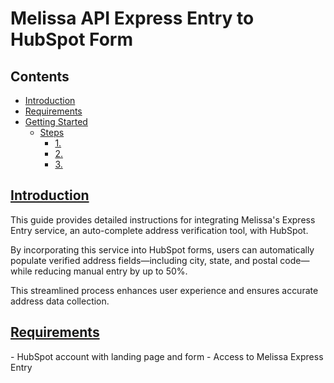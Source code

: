 <h1> Melissa API Express Entry to HubSpot Form </h1>

<section>
<div>
  <h2> Contents </h2>
</div>
<nav aria-label="Page">
<ul class="visible nav section-nav flex-column">
<li class="toc-h2 nav-item toc-entry"><a class="reference internal nav-link" href="#introduction">Introduction</a></li>
<li class="toc-h2 nav-item toc-entry"><a class="reference internal nav-link" href="#requirements">Requirements</a></li>
<li class="toc-h2 nav-item toc-entry"><a class="reference internal nav-link" href="#getting-started">Getting Started</a><ul class="nav section-nav flex-column">
<li class="toc-h3 nav-item toc-entry"><a class="reference internal nav-link" href="#Steps">Steps</a><ul class="nav section-nav flex-column">
<li class="toc-h4 nav-item toc-entry"><a class="reference internal nav-link" href="#step1">1. </a></li>
<li class="toc-h4 nav-item toc-entry"><a class="reference internal nav-link" href="#step2">2. </a></li>
<li class="toc-h4 nav-item toc-entry"><a class="reference internal nav-link" href="#step3">3. </a></li>
</ul>
</section>
  
<section id="introduction">
<h2><a class="toc-backref" href="#id11" role="doc-backlink">Introduction</a><a class="headerlink" href="#introduction" title="Link to this heading"></a></h2>
<p>This guide provides detailed instructions for integrating Melissa's Express Entry service, an auto-complete address verification tool, with HubSpot. </p>
<p>By incorporating this service into HubSpot forms, users can automatically populate verified address fields—including city, state, and postal code—while reducing manual entry by up to 50%.</p> 
<p>This streamlined process enhances user experience and ensures accurate address data collection.</p>
</section>

<section id="requirements">
<h2><a class="toc-backref" href="#id11" role="doc-backlink">Requirements</a><a class="headerlink" href="#requirements" title="Link to this heading"></a></h2>
- HubSpot account with landing page and form
- Access to Melissa Express Entry
</section>
